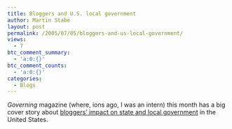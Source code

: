 ```yaml
---
title: Bloggers and U.S. local government
author: Martin Stabe
layout: post
permalink: /2005/07/05/bloggers-and-us-local-government/
views:
  - 7
btc_comment_summary:
  - 'a:0:{}'
btc_comment_counts:
  - 'a:0:{}'
categories:
  - Blogs
---
```

*Governing* magazine (where, ions ago, I was an intern) this month has a big cover story about [bloggers&rsquo; impact on state and local government][1] in the United States.

 [1]: http://www.governing.com/articles/7blogs.htm